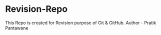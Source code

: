 # Revision-Repo
This Repo is created for Revision purpose of Git &amp; GitHub.
Author - Pratik Pantawane
